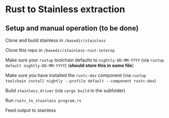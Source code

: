 # Rust to Stainless extraction

## Setup and manual operation (**to be done**)

Clone and build stainless in `/basedir/stainless`

Clone this repo in `/basedir/stainless-rust-interop`

Make sure your `rustup` toolchain defaults to `nightly-DD-MM-YYYY` (via `rustup default nightly-DD-MM-YYYY`) (**should store this in some file**) 

Make sure you have installed the `rustc-dev` component (via `rustup toolchain install nightly --profile default --component rustc-dev`)

Build `stainless_driver` (via `cargo build` in the subfolder)

Run `rustc_to_stainless program.rs`

Feed output to stainless
